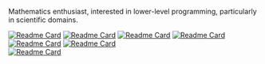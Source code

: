 Mathematics enthusiast, interested in lower-level programming, particularly in scientific domains.  

[![Readme Card](https://github-readme-stats.vercel.app/api/pin/?username=JulianSchubel&repo=c_programming_language&theme=dark#gh-dark-mode-only)](https://github.com/JulianSchubel/c_programming_language)
[![Readme Card](https://github-readme-stats.vercel.app/api/pin/?username=JulianSchubel&repo=virtual_machines&theme=dark#gh-dark-mode-only)](https://github.com/JulianSchubel/virtual_machines)
[![Readme Card](https://github-readme-stats.vercel.app/api/pin/?username=JulianSchubel&repo=ray_tracer&theme=dark#gh-dark-mode-only)](https://github.com/JulianSchubel/ray_tracer)
[![Readme Card](https://github-readme-stats.vercel.app/api/pin/?username=JulianSchubel&repo=hangman&theme=dark#gh-dark-mode-only)](https://github.com/JulianSchubel/hangman)
[![Readme Card](https://github-readme-stats.vercel.app/api/pin/?username=JulianSchubel&repo=todo-app&theme=dark#gh-dark-mode-only)](https://github.com/JulianSchubel/todo-app)
[![Readme Card](https://github-readme-stats.vercel.app/api/pin/?username=JulianSchubel&repo=notes-app&theme=dark#gh-dark-mode-only)](https://github.com/JulianSchubel/notes-app)  
[![Readme Card](https://github-readme-stats.vercel.app/api/pin/?username=JulianSchubel&repo=flappy_dragon&theme=dark#gh-dark-mode-only)](https://github.com/JulianSchubel/flappy_dragon)

